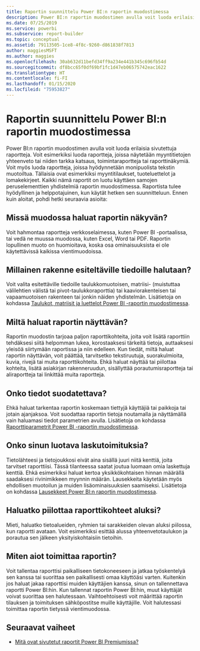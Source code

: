 ```yaml
---
title: Raportin suunnittelu Power BI:n raportin muodostimessa
description: Power BI:n raportin muodostimen avulla voit luoda erilaisia sivutettuja raportteja. Raportista tulee hyödyllinen ja helppotajuinen, kun käytät hetken sen suunnitteluun.
ms.date: 07/25/2019
ms.service: powerbi
ms.subservice: report-builder
ms.topic: conceptual
ms.assetid: 79113505-1ce8-4f8c-9260-d861838f7813
author: maggiesMSFT
ms.author: maggies
ms.openlocfilehash: 30ab632d11befd34ff9a234e441b345c696fb54d
ms.sourcegitcommit: df8bcc65f0df69bf1fc1d47eb06575742eac1622
ms.translationtype: HT
ms.contentlocale: fi-FI
ms.lasthandoff: 01/15/2020
ms.locfileid: "75953827"
---
```

# <a name="planning-a-report-in-power-bi-report-builder"></a>Raportin suunnittelu Power BI:n raportin muodostimessa

Power BI:n raportin muodostimen avulla voit luoda erilaisia sivutettuja raportteja. Voit esimerkiksi luoda raportteja, joissa näytetään myyntitietojen yhteenveto tai niiden tarkka katsaus, toimintaraportteja tai raporttinäkymiä. Voit myös luoda raportteja, joissa hyödynnetään monipuolista tekstin muotoiltua. Tällaisia ovat esimerkiksi myyntitilaukset, tuoteluettelot ja lomakekirjeet. Kaikki nämä raportit on luotu käyttäen samojen peruselementtien yhdistelmiä raportin muodostimessa. Raportista tulee hyödyllinen ja helppotajuinen, kun käytät hetken sen suunnitteluun. Ennen kuin aloitat, pohdi hetki seuraavia asioita:  
  
## <a name="in-what-format-do-you-want-the-report-to-appear"></a>Missä muodossa haluat raportin näkyvän?
  
Voit hahmontaa raportteja verkkoselaimessa, kuten Power BI -portaalissa, tai vedä ne muussa muodossa, kuten Excel, Word tai PDF. Raportin lopullinen muoto on huomioitava, koska osa ominaisuuksista ei ole käytettävissä kaikissa vientimuodoissa. 
  
## <a name="in-what-structure-do-you-want-to-present-the-data"></a>Millainen rakenne esiteltäville tiedoille halutaan?
  
Voit valita esitettäville tiedoille taulukkomuotoisen, matriisi- (muistuttaa välilehtien välistä tai pivot-taulukkoraporttia) tai kaaviorakenteisen tai vapaamuotoisen rakenteen tai jonkin näiden yhdistelmän. Lisätietoja on kohdassa [Taulukot, matriisit ja luettelot Power BI -raportin muodostimessa](report-builder-tables-matrices-lists.md).  
  
## <a name="how-do-you-want-your-report-to-look"></a>Miltä haluat raportin näyttävän?
  
Raportin muodostin tarjoaa paljon raporttikohteita, joita voit lisätä raporttiin tehdäksesi siitä helpomman lukea, korostaaksesi tärkeitä tietoja, auttaaksesi yleisöä siirtymään raportissa ja niin edelleen. Kun tiedät, miltä haluat raportin näyttävän, voit päättää, tarvitsetko tekstiruutuja, suorakulmioita, kuvia, rivejä tai muita raporttikohteita. Ehkä haluat näyttää tai piilottaa kohteita, lisätä asiakirjan rakenneruudun, sisällyttää porautumisraportteja tai aliraportteja tai linkittää muita raportteja.   
  
## <a name="should-the-data-be-filtered"></a>Onko tiedot suodatettava?
  
Ehkä haluat tarkentaa raportin koskemaan tiettyjä käyttäjiä tai paikkoja tai jotain ajanjaksoa. Voit suodattaa raportin tietoja noutamalla ja näyttämällä vain haluamasi tiedot parametrien avulla. Lisätietoja on kohdassa [Raporttiparametrit Power BI -raportin muodostimessa](paginated-reports-parameters.md).  
  
## <a name="do-you-need-to-create-calculations"></a>Onko sinun luotava laskutoimituksia? 
  
Tietolähteesi ja tietojoukkosi eivät aina sisällä juuri niitä kenttiä, joita tarvitset raporttiisi. Tässä tilanteessa saatat joutua luomaan omia laskettuja kenttiä. Ehkä esimerkiksi haluat kertoa yksikkökohtaisen hinnan määrällä saadaksesi rivinimikkeen myynnin määrän. Lausekkeita käytetään myös ehdollisen muotoilun ja muiden lisäominaisuuksien saamiseksi. Lisätietoja on kohdassa [Lausekkeet Power BI:n raportin muodostimessa](report-builder-expressions.md).  
  
## <a name="do-you-want-to-hide-report-items-initially"></a>Haluatko piilottaa raporttikohteet aluksi?
  
Mieti, haluatko tietoalueiden, ryhmien tai sarakkeiden olevan aluksi piilossa, kun raportti avataan. Voit esimerkiksi esittää alussa yhteenvetotaulukon ja porautua sen jälkeen yksityiskohtaisiin tietoihin. 
  
## <a name="how-are-you-going-to-deliver-your-report"></a>Miten aiot toimittaa raportin?  
  
Voit tallentaa raporttisi paikalliseen tietokoneeseen ja jatkaa työskentelyä sen kanssa tai suorittaa sen paikallisesti omaa käyttöäsi varten. Kuitenkin jos haluat jakaa raporttisi muiden käyttäjien kanssa, sinun on tallennettava raportti Power BI:hin. Kun tallennat raportin Power BI:hin, muut käyttäjät voivat suorittaa sen halutessaan. Vaihtoehtoisesti voit määrittää raportin tilauksen ja toimituksen sähköpostitse muille käyttäjille. Voit halutessasi toimittaa raportin tietyssä vientimuodossa. 
  
## <a name="next-steps"></a>Seuraavat vaiheet

- [Mitä ovat sivutetut raportit Power BI Premiumissa?](paginated-reports-report-builder-power-bi.md)
